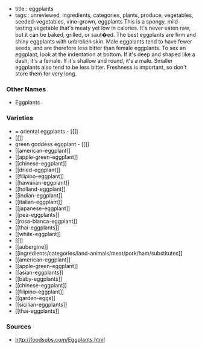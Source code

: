 - title:: eggplants
- tags:: unreviewed, ingredients, categories, plants, produce, vegetables, seeded-vegetables, vine-grown, eggplants
This is a spongy, mild-tasting vegetable that's meaty yet low in calories. It's never eaten raw, but it can be baked, grilled, or saut�ed. The best eggplants are firm and shiny eggplants with unbroken skin. Male eggplants tend to have fewer seeds, and are therefore less bitter than female eggplants. To sex an eggplant, look at the indentation at bottom. If it's deep and shaped like a dash, it's a female. If it's shallow and round, it's a male. Smaller eggplants also tend to be less bitter. Freshness is important, so don't store them for very long.

### Other Names

* Eggplants

### Varieties

* = oriental eggplants - [[]]
* [[]]
* green goddess eggplant - [[]]
* [[american-eggplant]]
* [[apple-green-eggplant]]
* [[chinese-eggplant]]
* [[dried-eggplant]]
* [[filipino-eggplant]]
* [[hawaiian-eggplant]]
* [[holland-eggplant]]
* [[indian-eggplant]]
* [[italian-eggplant]]
* [[japanese-eggplant]]
* [[pea-eggplants]]
* [[rosa-bianca-eggplant]]
* [[thai-eggplants]]
* [[white-eggplant]]
* [[]]
* [[aubergine]]
* [[ingredients/categories/land-animals/meat/pork/ham/substitutes]]
* [[american-eggplant]]
* [[apple-green-eggplant]]
* [[asian-eggplants]]
* [[baby-eggplants]]
* [[chinese-eggplant]]
* [[filipino-eggplant]]
* [[garden-eggs]]
* [[sicilian-eggplants]]
* [[thai-eggplants]]

### Sources
* http://foodsubs.com/Eggplants.html
